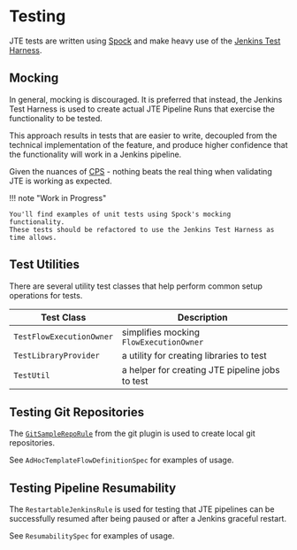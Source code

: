 # Testing

JTE tests are written using [Spock](https://spockframework.org/spock/docs/2.1/index.html) and make heavy use of the [Jenkins Test Harness](https://github.com/jenkinsci/jenkins-test-harness).

## Mocking

In general, mocking is discouraged.
It is preferred that instead, the Jenkins Test Harness is used to create actual JTE Pipeline Runs that exercise the functionality to be tested.

This approach results in tests that are easier to write, decoupled from the technical implementation of the feature, and produce higher confidence that the functionality will work in a Jenkins pipeline.

Given the nuances of [CPS](https://github.com/jenkinsci/workflow-cps-plugin#technical-design) - nothing beats the real thing when validating JTE is working as expected.

!!! note "Work in Progress"

    You'll find examples of unit tests using Spock's mocking functionality.
    These tests should be refactored to use the Jenkins Test Harness as time allows.

## Test Utilities

There are several utility test classes that help perform common setup operations for tests.

| Test Class               | Description                                     |
|--------------------------|-------------------------------------------------|
| `TestFlowExecutionOwner` | simplifies mocking `FlowExecutionOwner`         |
| `TestLibraryProvider`    | a utility for creating libraries to test        |
| `TestUtil`               | a helper for creating JTE pipeline jobs to test |

## Testing Git Repositories

The [`GitSampleRepoRule`](https://github.com/jenkinsci/git-plugin/blob/master/src/test/java/jenkins/plugins/git/GitSampleRepoRule.java) from the git plugin is used to create local git repositories.

See `AdHocTemplateFlowDefinitionSpec` for examples of usage.

## Testing Pipeline Resumability

The `RestartableJenkinsRule` is used for testing that JTE pipelines can be successfully resumed after being paused or after a Jenkins graceful restart.

See `ResumabilitySpec` for examples of usage.
